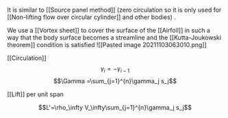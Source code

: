 
It is similar to [[Source panel method]] (zero circulation so it is only used for [[Non-lifting flow over circular cylinder]] and other bodies) .

We use a [[Vortex sheet]] to cover the surface of the [[Airfoil]] in such a way that the body surface becomes a streamline and the [[Kutta-Joukowski theorem]] condition is satisfied
![[Pasted image 20211103063010.png]]


[[Circulation]]
$$\gamma_i=-\gamma_{i-1}$$
$$\Gamma =\sum_{j=1}^{n}\gamma_j s_j$$

[[Lift]] per unit span

$$L'=\rho_\infty V_\infty\sum_{j=1}^{n}\gamma_j s_j$$


